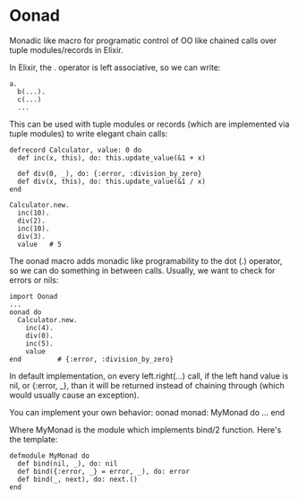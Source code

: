 Oonad
=======
Monadic like macro for programatic control of OO like chained calls over tuple modules/records in Elixir.

In Elixir, the . operator is left associative, so we can write:

    a.
      b(...).
      c(...)
      ...
    
This can be used with tuple modules or records (which are implemented via tuple modules) to write elegant chain calls:

    defrecord Calculator, value: 0 do
      def inc(x, this), do: this.update_value(&1 + x)

      def div(0, _), do: {:error, :division_by_zero}
      def div(x, this), do: this.update_value(&1 / x)
    end
    
    Calculator.new.
      inc(10).
      div(2).
      inc(10).
      div(3).
      value   # 5
      
The oonad macro adds monadic like programability to the dot (.) operator, so we can do something in between calls. Usually, we want to check for errors or nils:

    import Oonad
    ...
    oonad do 
      Calculator.new.
        inc(4).
        div(0).
        inc(5).
        value
    end         # {:error, :division_by_zero}
    
In default implementation, on every left.right(...) call, if the left hand value is nil, or {:error, _}, than it will be returned instead of chaining through (which would usually cause an exception).

You can implement your own behavior:
    oonad monad: MyMonad do
      ...
    end
    
Where MyMonad is the module which implements bind/2 function. Here's the template:

    defmodule MyMonad do
      def bind(nil, _), do: nil
      def bind({:error, _} = error, _), do: error
      def bind(_, next), do: next.()
    end